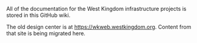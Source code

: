 All of the documentation for the West Kingdom infrastructure projects is stored in this GitHub wiki.

The old design center is at https://wkweb.westkingdom.org.  Content from that site is being migrated here.
